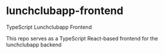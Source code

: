 # lunchclubapp-frontend
TypeScript Lunchclubapp Frontend

This repo serves as a TypeScript React-based frontend for the  lunchclubapp backend
